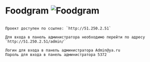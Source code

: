 # Foodgram ![Foodgram](https://github.com/pichugina-v/foodgram-project-react/actions/workflows/main.yml/badge.svg)

```

Проект доступен по ссылке: `http://51.250.2.51`

Для входа в панель администратора необходимо перейти по адресу `http://51.250.2.51/admin/`

Логин для входа в панель администратора Admin@ya.ru
Пароль для входа в панель администратора 5372
